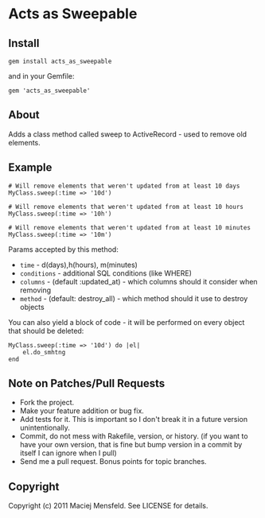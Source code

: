 # Acts as Sweepable

## Install

    gem install acts_as_sweepable

and in your Gemfile:
    
    gem 'acts_as_sweepable'

## About

Adds a class method called sweep to ActiveRecord - used to remove old elements.

## Example

    # Will remove elements that weren't updated from at least 10 days
    MyClass.sweep(:time => '10d')

    # Will remove elements that weren't updated from at least 10 hours
    MyClass.sweep(:time => '10h')

    # Will remove elements that weren't updated from at least 10 minutes
    MyClass.sweep(:time => '10m')

Params accepted by this method:

* `time` - d(days),h(hours), m(minutes)
* `conditions` - additional SQL conditions (like WHERE)
* `columns` - (default :updated_at) - which columns should it consider when removing
* `method` - (default: destroy_all) - which method should it use to destroy objects

You can also yield a block of code - it will be performed on every object that should be deleted:

    MyClass.sweep(:time => '10d') do |el|
        el.do_smhtng
    end

## Note on Patches/Pull Requests
 
* Fork the project.
* Make your feature addition or bug fix.
* Add tests for it. This is important so I don't break it in a future version unintentionally.
* Commit, do not mess with Rakefile, version, or history.
  (if you want to have your own version, that is fine but bump version in a commit by itself I can ignore when I pull)
* Send me a pull request. Bonus points for topic branches.

## Copyright

Copyright (c) 2011 Maciej Mensfeld. See LICENSE for details.
